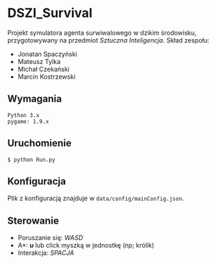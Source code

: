 # DSZI_Survival

Projekt symulatora agenta surwiwalowego w dzikim środowisku, przygotowywany na przedmiot *Sztuczna Inteligencja*.
Skład zespołu:
- Jonatan Spaczyński
- Mateusz Tylka
- Michał Czekański
- Marcin Kostrzewski

## Wymagania
```
Python 3.x
pygame: 1.9.x
```
## Uruchomienie
```
$ python Run.py
```
## Konfiguracja
Plik z konfiguracją znajduje w ```data/config/mainConfig.json```.

## Sterowanie
* Poruszanie się: *WASD*
* A*: ***u*** lub click myszką w jednostkę (np; królik)
* Interakcja: *SPACJA*